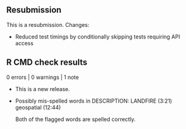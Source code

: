 ## Resubmission
This is a resubmission. Changes:

* Reduced test timings by conditionally skipping tests requiring API access

## R CMD check results

0 errors | 0 warnings | 1 note

* This is a new release.

* Possibly mis-spelled words in DESCRIPTION:
    LANDFIRE (3:21)
    geospatial (12:44)
    
  Both of the flagged words are spelled correctly.
